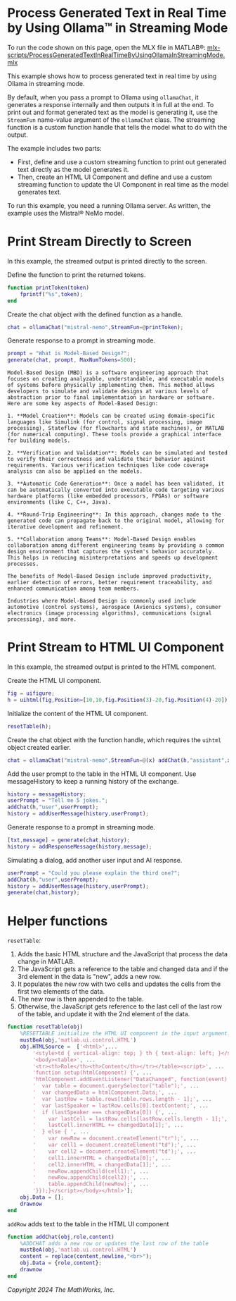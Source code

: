 
# Process Generated Text in Real Time by Using Ollama™ in Streaming Mode

To run the code shown on this page, open the MLX file in MATLAB®: [mlx-scripts/ProcessGeneratedTextInRealTimeByUsingOllamaInStreamingMode.mlx](mlx-scripts/ProcessGeneratedTextInRealTimeByUsingOllamaInStreamingMode.mlx) 

This example shows how to process generated text in real time by using Ollama in streaming mode.


By default, when you pass a prompt to Ollama using `ollamaChat`, it generates a response internally and then outputs it in full at the end. To print out and format generated text as the model is generating it, use the `StreamFun` name\-value argument of the `ollamaChat` class. The streaming function is a custom function handle that tells the model what to do with the output.


The example includes two parts:

-  First, define and use a custom streaming function to print out generated text directly as the model generates it. 
-  Then, create an HTML UI Component and define and use a custom streaming function to update the UI Component in real time as the model generates text. 

To run this example, you need a running Ollama server. As written, the example uses the Mistral® NeMo model.

# Print Stream Directly to Screen

In this example, the streamed output is printed directly to the screen. 


Define the function to print the returned tokens. 

```matlab
function printToken(token)
    fprintf("%s",token);
end
```

Create the chat object with the defined function as a handle. 

```matlab
chat = ollamaChat("mistral-nemo",StreamFun=@printToken);
```

Generate response to a prompt in streaming mode. 

```matlab
prompt = "What is Model-Based Design?";
generate(chat, prompt, MaxNumTokens=500);
```

```matlabTextOutput
Model-Based Design (MBD) is a software engineering approach that focuses on creating analyzable, understandable, and executable models of systems before physically implementing them. This method allows developers to simulate and validate designs at various levels of abstraction prior to final implementation in hardware or software. Here are some key aspects of Model-Based Design:

1. **Model Creation**: Models can be created using domain-specific languages like Simulink (for control, signal processing, image processing), Stateflow (for flowcharts and state machines), or MATLAB (for numerical computing). These tools provide a graphical interface for building models.

2. **Verification and Validation**: Models can be simulated and tested to verify their correctness and validate their behavior against requirements. Various verification techniques like code coverage analysis can also be applied on the models.

3. **Automatic Code Generation**: Once a model has been validated, it can be automatically converted into executable code targeting various hardware platforms (like embedded processors, FPGAs) or software environments (like C, C++, Java).

4. **Round-Trip Engineering**: In this approach, changes made to the generated code can propagate back to the original model, allowing for iterative development and refinement.

5. **Collaboration among Teams**: Model-Based Design enables collaboration among different engineering teams by providing a common design environment that captures the system's behavior accurately. This helps in reducing misinterpretations and speeds up development processes.

The benefits of Model-Based Design include improved productivity, earlier detection of errors, better requirement traceability, and enhanced communication among team members.

Industries where Model-Based Design is commonly used include automotive (control systems), aerospace (Avionics systems), consumer electronics (image processing algorithms), communications (signal processing), and more.
```
# Print Stream to HTML UI Component

In this example, the streamed output is printed to the HTML component. 


Create the HTML UI component.

```matlab
fig = uifigure;
h = uihtml(fig,Position=[10,10,fig.Position(3)-20,fig.Position(4)-20]);
```

Initialize the content of the HTML UI component.

```matlab
resetTable(h);
```

Create the chat object with the function handle, which requires the `uihtml` object created earlier. 

```matlab
chat = ollamaChat("mistral-nemo",StreamFun=@(x) addChat(h,"assistant",x));
```

Add the user prompt to the table in the HTML UI component. Use messageHistory to keep a running history of the exchange.

```matlab
history = messageHistory;
userPrompt = "Tell me 5 jokes.";
addChat(h,"user",userPrompt);
history = addUserMessage(history,userPrompt);
```

Generate response to a prompt in streaming mode. 

```matlab
[txt,message] = generate(chat,history);
history = addResponseMessage(history,message);
```

Simulating a dialog, add another user input and AI response.

```matlab
userPrompt = "Could you please explain the third one?";
addChat(h,"user",userPrompt);
history = addUserMessage(history,userPrompt);
generate(chat,history);
```
# Helper functions

`resetTable`:

1.  Adds the basic HTML structure and the JavaScript that process the data change in MATLAB.
2. The JavaScript gets a reference to the table and changed data and if the 3rd element in the data is "new", adds a new row.
3. It populates the new row with two cells and updates the cells from the first two elements of the data.
4. The new row is then appended to the table.
5. Otherwise, the JavaScript gets reference to the last cell of the last row of the table, and update it with the 2nd element of the data.
```matlab
function resetTable(obj)
    %RESETTABLE initialize the HTML UI component in the input argument.  
    mustBeA(obj,'matlab.ui.control.HTML')
    obj.HTMLSource =  ['<html>',...
        '<style>td { vertical-align: top; } th { text-align: left; }</style>', ...
        '<body><table>', ...
        '<tr><th>Role</th><th>Content</th></tr></table><script>', ...
        'function setup(htmlComponent) {', ...
        'htmlComponent.addEventListener("DataChanged", function(event) {', ... 
        '  var table = document.querySelector("table");', ...
        '  var changedData = htmlComponent.Data;', ...
        '  var lastRow = table.rows[table.rows.length - 1];', ...
        '  var lastSpeaker = lastRow.cells[0].textContent;', ...
        '  if (lastSpeaker === changedData[0]) {', ...
        '    var lastCell = lastRow.cells[lastRow.cells.length - 1];', ...
        '    lastCell.innerHTML += changedData[1];', ...
        '  } else { ', ...
        '    var newRow = document.createElement("tr");', ...
        '    var cell1 = document.createElement("td");', ...                    
        '    var cell2 = document.createElement("td");', ...
        '    cell1.innerHTML = changedData[0];', ...
        '    cell2.innerHTML = changedData[1];', ... 
        '    newRow.appendChild(cell1);', ...
        '    newRow.appendChild(cell2);', ...
        '    table.appendChild(newRow);', ...
        '}});}</script></body></html>'];
    obj.Data = [];
    drawnow
end
```

`addRow` adds text to the table in the HTML UI component

```matlab
function addChat(obj,role,content)
    %ADDCHAT adds a new row or updates the last row of the table
    mustBeA(obj,'matlab.ui.control.HTML')
    content = replace(content,newline,"<br>");
    obj.Data = {role,content};
    drawnow
end
```

*Copyright 2024 The MathWorks, Inc.*

